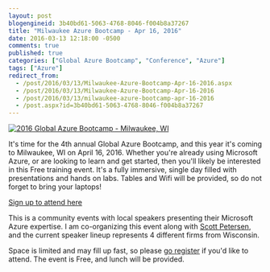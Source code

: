 ```yaml
---
layout: post
blogengineid: 3b40bd61-5063-4768-8046-f004b8a37267
title: "Milwaukee Azure Bootcamp - Apr 16, 2016"
date: 2016-03-13 12:18:00 -0500
comments: true
published: true
categories: ["Global Azure Bootcamp", "Conference", "Azure"]
tags: ["Azure"]
redirect_from: 
  - /post/2016/03/13/Milwaukee-Azure-Bootcamp-Apr-16-2016.aspx
  - /post/2016/03/13/Milwaukee-Azure-Bootcamp-Apr-16-2016
  - /post/2016/03/13/milwaukee-azure-bootcamp-apr-16-2016
  - /post.aspx?id=3b40bd61-5063-4768-8046-f004b8a37267
---
```

<!-- more -->

<a href="https://www.eventbrite.com/e/2016-global-azure-bootcamp-milwaukee-wi-tickets-21122340489" target="_blank"><img src="https://img.evbuc.com/https%3A%2F%2Fimg.evbuc.com%2Fhttps%253A%252F%252Fcdn.evbuc.com%252Fimages%252F18672660%252F101867168385%252F1%252Foriginal.jpg%3Frect%3D9%252C0%252C1400%252C700%26s%3D193695a4e9dc8ca48fce9327655f9e60?w=1000&amp;s=132297eaaa81f6b2501d9011dd83476e" alt="2016 Global Azure Bootcamp - Milwaukee, WI" /></a>

It's time for the 4th annual Global Azure Bootcamp, and this year it's coming to Milwaukee, WI on April 16, 2016. Whether you're already using Microsoft Azure, or are looking to learn and get started, then you'll likely be interested in this Free training event. It's a fully immersive, single day filled with presentations and hands on labs. Tables and Wifi will be provided, so do not forget to bring your laptops!

<a href="https://www.eventbrite.com/e/2016-global-azure-bootcamp-milwaukee-wi-tickets-21122340489" target="_blank">Sign up to attend here</a>

This is a community events with local speakers presenting their Microsoft Azure expertise. I am co-organizing this event along with <a href="http://www.datawisdoms.com" target="_blank">Scott Petersen</a>, and the current speaker lineup represents 4 different firms from Wisconsin.

Space is limited and may fill up fast, so please <a href="https://www.eventbrite.com/e/2016-global-azure-bootcamp-milwaukee-wi-tickets-21122340489" target="_blank">go register</a> if you'd like to attend. The event is Free, and lunch will be provided.
